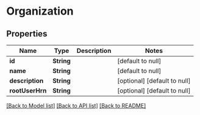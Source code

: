 # Organization
## Properties

Name | Type | Description | Notes
------------ | ------------- | ------------- | -------------
**id** | **String** |  | [default to null]
**name** | **String** |  | [default to null]
**description** | **String** |  | [optional] [default to null]
**rootUserHrn** | **String** |  | [optional] [default to null]

[[Back to Model list]](../README.md#documentation-for-models) [[Back to API list]](../README.md#documentation-for-api-endpoints) [[Back to README]](../README.md)

